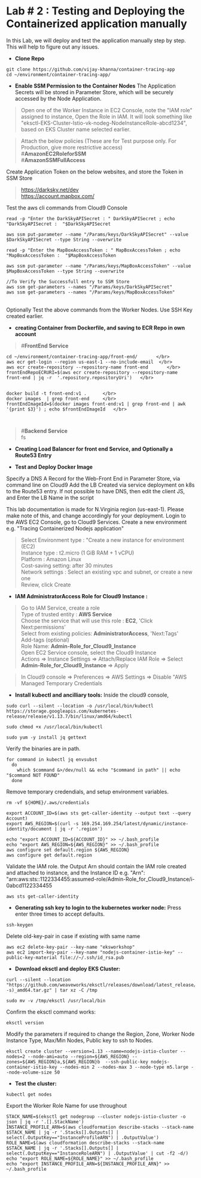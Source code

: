 # Lab # 2 : Testing and Deploying the Containerized application manually
In this Lab, we will deploy and test the application manually step by step. This will help to figure out any issues. 

* **Clone Repo**
```
git clone https://github.com/vijay-khanna/container-tracing-app
cd ~/environment/container-tracing-app/
```


* **Enable SSM Permission to the Container Nodes**
The Application Secrets will be stored in Parameter Store, which will be securely accessed by the Node Application. 

>Open one of the Worker Instance in EC2 Console, note the "IAM role" assigned to instance, Open the Role in IAM. 
It will look something like "eksctl-EKS-Cluster-Istio-vk-nodeg-NodeInstanceRole-abcd1234", based on EKS Cluster name selected earlier. </br>

> Attach the below policies (These are for Test purpose only. For Production, give more restrictive access)</br>
>#**AmazonEC2RoleforSSM**</br>
>#**AmazonSSMFullAccess**</br>


Create Application Token on the below websites, and store the Token in SSM Store</br>
>https://darksky.net/dev</br>
>https://account.mapbox.com/</br>

Test the aws cli commands from Cloud9 Console

```
read -p "Enter the DarkSkyAPISecret : " DarkSkyAPISecret ; echo "DarkSkyAPISecret :  "$DarkSkyAPISecret

aws ssm put-parameter --name "/Params/keys/DarkSkyAPISecret" --value $DarkSkyAPISecret --type String --overwrite

read -p "Enter the MapBoxAccessToken : " MapBoxAccessToken ; echo "MapBoxAccessToken :  "$MapBoxAccessToken

aws ssm put-parameter --name "/Params/keys/MapBoxAccessToken" --value $MapBoxAccessToken --type String --overwrite

//To Verify the Successfull entry to SSM Store
aws ssm get-parameters --names "/Params/keys/DarkSkyAPISecret"
aws ssm get-parameters --names "/Params/keys/MapBoxAccessToken"

```
</br>
Optionally Test the above commands from the Worker Nodes. Use SSH Key created earlier.

* **creating Container from Dockerfile, and saving to ECR Repo in own account**
>#**FrontEnd Service**</br>
```
cd ~/environment/container-tracing-app/front-end/       </br>
aws ecr get-login --region us-east-1 --no-include-email  </br>
aws ecr create-repository --repository-name front-end       </br>
frontEndRepoECRURI=$(aws ecr create-repository --repository-name front-end | jq -r  '.repository.repositoryUri')   </br>


docker build -t front-end:v1 .      </br>
docker images  | grep front-end     </br>
frontEndImageId=$(docker images front-end:v1 | grep front-end | awk '{print $3}') ; echo $frontEndImageId   </br>



```


>#**Backend Service**</br>
> fs



* **Creating Load Balancer for front end Service, and Optionally a Route53 Entry**



* **Test and Deploy Docker Image**


Specify a DNS A Record for the Web-Front End in Parameter Store, via command line on Cloud9
Add the LB Created via service deployment on k8s to the Route53 entry. If not possible to have DNS, then edit the client JS, and Enter the LB Name in the script





This lab documentation is made for N.Virginia region (us-east-1). Please make note of this, and change accordingly for your deployment.
Login to the AWS EC2 Console, go to Cloud9 Services. Create a new environment e.g. "Tracing Containerized Nodejs application" <br/>
>Select Environment type : "Create a new instance for environment (EC2)<br/>
>Instance type : t2.micro (1 GiB RAM + 1 vCPU)  <br/>
>Platform : Amazon Linux <br/>
>Cost-saving setting: after 30 minutes <br/>
>Network settings : Select an existing vpc and subnet, or create a new one <br/>
>Review, click Create <br/>

* **IAM AdministratorAccess Role for Cloud9 Instance :**
>Go to IAM Service, create a role <br/>
>Type of trusted entity : **AWS Service** <br/>
>Choose the service that will use this role : **EC2**, 'Click Next:permissions' <br/>
>Select from existing policies: **AdministratorAccess**, 'Next:Tags'  <br/>
>Add-tags (optional) <br/>
>Role Name: **Admin-Role_for_Cloud9_Instance** <br/>
>Open EC2 Service console, select the Cloud9 Instance <br/>
> Actions => Instance Settings => Attach/Replace IAM Role => Select **Admin-Role_for_Cloud9_Instance** => Apply<br/>

> In Cloud9 console => Preferences => AWS Settings => Disable "AWS Managed Temporary Credentials <br/>


* **Install kubectl and ancilliary tools:**
Inside the cloud9 console, 
```
sudo curl --silent --location -o /usr/local/bin/kubectl https://storage.googleapis.com/kubernetes-release/release/v1.13.7/bin/linux/amd64/kubectl

sudo chmod +x /usr/local/bin/kubectl

sudo yum -y install jq gettext

```
Verify the binaries are in path.
```
for command in kubectl jq envsubst
  do
    which $command &>/dev/null && echo "$command in path" || echo "$command NOT FOUND"
  done

```
Remove temporary credendials, and setup environment variables.

```
rm -vf ${HOME}/.aws/credentials

export ACCOUNT_ID=$(aws sts get-caller-identity --output text --query Account)
export AWS_REGION=$(curl -s 169.254.169.254/latest/dynamic/instance-identity/document | jq -r '.region')

echo "export ACCOUNT_ID=${ACCOUNT_ID}" >> ~/.bash_profile
echo "export AWS_REGION=${AWS_REGION}" >> ~/.bash_profile
aws configure set default.region ${AWS_REGION}
aws configure get default.region

```
Validate the IAM role. the Output Arn should contain the IAM role created and attached to instance, and the Instance ID
e.g.  "Arn": "arn:aws:sts::1122334455:assumed-role/Admin-Role_for_Cloud9_Instance/i-0abcd1122334455<br/>
```
aws sts get-caller-identity
```

* **Generating ssh key to login to the kubernetes worker node:**
Press enter three times to accept defaults. 
```
ssh-keygen
```
Delete old-key-pair in case if existing with same name
```
aws ec2 delete-key-pair --key-name "eksworkshop"
aws ec2 import-key-pair --key-name "nodejs-container-istio-key" --public-key-material file://~/.ssh/id_rsa.pub
```


* **Download eksctl and deploy EKS Cluster:**
```
curl --silent --location "https://github.com/weaveworks/eksctl/releases/download/latest_release/eksctl_$(uname -s)_amd64.tar.gz" | tar xz -C /tmp

sudo mv -v /tmp/eksctl /usr/local/bin
```
Confirm the eksctl command works:
```
eksctl version
```
Modify the parameters if required to change the Region, Zone, Worker Node Instance Type, Max/Min Nodes, Public key to ssh to Nodes.
```
eksctl create cluster --version=1.13 --name=nodejs-istio-cluster --nodes=2 --node-ami=auto --region=${AWS_REGION} --zones=${AWS_REGION}a,${AWS_REGION}b  --ssh-public-key nodejs-container-istio-key --nodes-min 2 --nodes-max 3 --node-type m5.large --node-volume-size 50
```

* **Test the cluster:**
```
kubectl get nodes
```
Export the Worker Role Name for use throughout
```
STACK_NAME=$(eksctl get nodegroup --cluster nodejs-istio-cluster -o json | jq -r '.[].StackName')
INSTANCE_PROFILE_ARN=$(aws cloudformation describe-stacks --stack-name $STACK_NAME | jq -r '.Stacks[].Outputs[] | select(.OutputKey=="InstanceProfileARN") | .OutputValue')
ROLE_NAME=$(aws cloudformation describe-stacks --stack-name $STACK_NAME | jq -r '.Stacks[].Outputs[] | select(.OutputKey=="InstanceRoleARN") | .OutputValue' | cut -f2 -d/)
echo "export ROLE_NAME=${ROLE_NAME}" >> ~/.bash_profile
echo "export INSTANCE_PROFILE_ARN=${INSTANCE_PROFILE_ARN}" >> ~/.bash_profile
```


